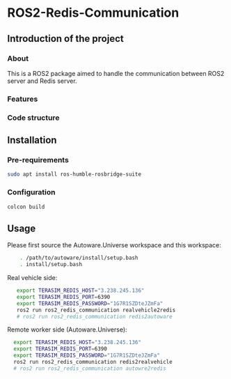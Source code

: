 # ROS2-Redis-Communication

## Introduction of the project

### About
This is a ROS2 package aimed to handle the communication between ROS2 server and Redis server.

### Features

### Code structure

## Installation

### Pre-requirements
```sh
sudo apt install ros-humble-rosbridge-suite
```

### Configuration
```sh
colcon build
```

## Usage

Please first source the Autoware.Universe workspace and this workspace:
```sh
    . /path/to/autoware/install/setup.bash
    . install/setup.bash
```
 Real vehicle side:
 ```sh
    export TERASIM_REDIS_HOST="3.238.245.136"
    export TERASIM_REDIS_PORT=6390
    export TERASIM_REDIS_PASSWORD="1G7R1SZDteJZmFa"
    ros2 run ros2_redis_communication realvehicle2redis
    # ros2 run ros2_redis_communication redis2autoware
 ```
 Remote worker side (Autoware.Universe):
  ```sh
    export TERASIM_REDIS_HOST="3.238.245.136"
    export TERASIM_REDIS_PORT=6390
    export TERASIM_REDIS_PASSWORD="1G7R1SZDteJZmFa"
    ros2 run ros2_redis_communication redis2realvehicle
    # ros2 run ros2_redis_communication autowre2redis
 ```
